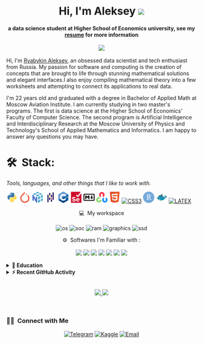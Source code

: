<h1 align="center">Hi, I'm Aleksey <img src="https://media.giphy.com/media/TEnXkcsHrP4YedChhA/giphy.gif" width="55"></h1> 
<h4 align="center">a data science student at Higher School of Economics university, see my <a href="https://github.com/addicted-by/curriculum_vitae/blob/main/cv.pdf" target="_blank">resume</a> for more information</h4>
<p align="center">
  <a href="https://github.com/DenverCoder1/readme-typing-svg"><img src="https://readme-typing-svg.herokuapp.com?lines=Data+Scientist;Deep+Learning+Developer;ML%20|%20Algorithms%20|%20OOP%20;Always%20learning%20new%20things&center=true&width=500&height=100"></a>
</p>

Hi, I'm [Ryabykin Aleksey](https://github.com/addicted-by), an obsessed data scientist and tech enthusiast from Russia. My passion for software and computing is the creation of concepts that are brought to life through stunning mathematical solutions and elegant interfaces.I also enjoy compiling mathematical theory into a few worksheets and attempting to connect its applications to real data.

I'm 22 years old and graduated with a degree in Bachelor of Applied Math at Moscow Aviation Institute. I am currently studying in two master's programs. The first is data science at the Higher School of Economics' Faculty of Computer Science. The second program is Artificial Intelligence and Interdisciplinary Research at the Moscow University of Physics and Technology's School of Applied Mathematics and Informatics. I am happy to answer any questions you may have.

# 🛠 **&nbsp;Stack:** 
<i>Tools, languages, and other things that I like to work with.</i> 

<a href="https://docs.python.org/3/" target="_blank" rel="noreferrer"><img src="https://raw.githubusercontent.com/devicons/devicon/master/icons/python/python-original.svg" height="30" alt="Python" /></a>
<a href="https://pytorch.org/docs/stable/index.html" target="_blank" rel="noreferrer"><img src="https://raw.githubusercontent.com/devicons/devicon/master/icons/pytorch/pytorch-original.svg" height="30" alt="PyTorch" /></a>
<a href="https://numpy.org/doc/" target="_blank" rel="noreferrer"><img src="https://raw.githubusercontent.com/devicons/devicon/master/icons/numpy/numpy-original.svg" height="30" alt="numpy" /></a>
<a href="https://pandas.pydata.org/docs/" target="_blank" rel="noreferrer"><img src="https://raw.githubusercontent.com/devicons/devicon/master/icons/pandas/pandas-original.svg" height="30" alt="Pandas" /></a>
<a href="https://docs.microsoft.com/en-us/cpp/?view=msvc-170" target="_blank" rel="noreferrer"><img src="https://raw.githubusercontent.com/devicons/devicon/master/icons/cplusplus/cplusplus-original.svg" height="30" alt="C++" /></a>
<a href="https://www.selenium.dev/documentation/" target="_blank" rel="noreferrer"><img src="https://raw.githubusercontent.com/devicons/devicon/master/icons/selenium/selenium-original.svg" height="30" alt="Selenium" /></a>
<a href="https://www.markdownguide.org/basic-syntax/" target="_blank" rel="noreferrer"><img src="https://raw.githubusercontent.com/devicons/devicon/master/icons/markdown/markdown-original.svg" height="30" alt="Markdown" /></a>
<a href="https://docs.opencv.org/4.x/d6/d00/tutorial_py_root.html" target="_blank" rel="noreferrer"><img src="https://raw.githubusercontent.com/devicons/devicon/master/icons/opencv/opencv-original.svg" height="30" alt="OpenCV" /></a>
<a href="https://developer.mozilla.org/en-US/docs/Web/HTML" target="_blank" rel="noreferrer"><img src="https://raw.githubusercontent.com/devicons/devicon/master/icons/html5/html5-original.svg" height="30" alt="HTML" /></a>
<a href="https://www.w3.org/TR/CSS/#css" target="_blank" rel="noreferrer"><img src="https://raw.githubusercontent.com/danielcranney/readme-generator/main/public/icons/skills/css3-colored.svg" height="30" alt="CSS3" /></a>
<a href="https://docs.rstudio.com/" target="_blank" rel="noreferrer"><img src="https://raw.githubusercontent.com/devicons/devicon/master/icons/rstudio/rstudio-original.svg" height="30" alt="RStudio" /></a>
<a href="https://docs.docker.com/" target="_blank" rel="noreferrer"><img src="https://raw.githubusercontent.com/devicons/devicon/master/icons/docker/docker-original.svg" height="30" alt="Docker" /></a>
<a href="https://www.latex-project.org/help/documentation/" target="_blank" rel="noreferrer"><img src="https://upload.wikimedia.org/wikipedia/commons/4/45/LaTeX_project_logo_bird.svg" height="30" alt="LATEX" /></a>

<p align='center'>
  💻 &nbsp;My workspace<br/><br/>
  <!-- <img alt="os" src="https://img.shields.io/badge/Apple-A_Nitro_5-999999?style=flat&logo=apple&logoColor=white" /> -->
  <img alt="os" src="https://img.shields.io/badge/Windows_10-Asus_ROG_Zephyrus_G14-0078D6?style=for-the-badge&logo=windows&logoColor=yellow" />
  <img alt="soc" src="https://img.shields.io/badge/AMD-Ryzen_5-0071C5?style=for-the-badge&logo=amd&logoColor=red" />
  <img alt="ram" src="https://img.shields.io/badge/RAM-16GB-%230071C5.svg?&style=for-the-badge&logoColor=white" />
  <img alt="graphics" src="https://img.shields.io/badge/NVIDIA-GTX1650-76B900?style=for-the-badge&logo=nvidia&logoColor=white" />
  <img alt="ssd" src="https://img.shields.io/badge/1.5%20TB%20SSD-grey?style=for-the-badge" />
</p>

<p align='center'>
  ⚙️ &nbsp;Softwares I'm Familiar with :<br><br>
<img src="https://img.shields.io/badge/anaconda-44a833?style=for-the-badge&logo=anaconda&logoColor=white" />
<img src="https://img.shields.io/badge/Visual_Studio_Code-0078D4?style=for-the-badge&logo=visual%20studio%20code&logoColor=white" />
<img src="https://img.shields.io/badge/RStudio-75a9db?style=for-the-badge&logo=rstudio&logoColor=white" />

<img src="https://img.shields.io/static/v1?style=for-the-badge&message=Google+Colab&color=222222&logo=Google+Colab&logoColor=F9AB00&label=" />
<img src="https://img.shields.io/static/v1?style=for-the-badge&message=Microsoft+OneNote&color=7719AA&logo=Microsoft+OneNote&logoColor=FFFFFF&label=" />
<img src="https://img.shields.io/static/v1?style=for-the-badge&message=Miro&color=050038&logo=Miro&logoColor=FFFFFF&label=" />
<img src="https://img.shields.io/badge/Microsoft_Office-D83B01?style=for-the-badge&logo=microsoft-office&logoColor=white" />
</p>

<details>
  <summary><b>📜 Education </b></summary>
  <br/>
  <img align="right" width="70px" src="https://github.com/addicted-by/addicted-by/blob/main/img/hse_black_back_logo.png#gh-dark-mode-only" />
  <img align="right" width="70px" src="https://github.com/addicted-by/addicted-by/blob/main/img/hse_light_back_logo.png#gh-light-mode-only" />

- 📖 **&nbsp;Master of Applied Mathematics and Informatics (Current)**\
📆 &nbsp;2022 - today\
📍 **&nbsp;HSE** - Moscow, Russia

<img align="right" width="70px" src="https://github.com/addicted-by/addicted-by/blob/main/img/mipt_logo.png" />

- 📖 **&nbsp;Master of Informatics and Computer Engineering (Current)**\
📆 2022 - today\
📍 **MIPT** - Moscow, Russia

<img align="right" width="70px" src="https://github.com/addicted-by/addicted-by/blob/main/img/mai_black_back_logo.png#gh-dark-mode-only" />
<img align="right" width="70px" src="https://github.com/addicted-by/addicted-by/blob/main/img/mai_light_back_logo.png#gh-light-mode-only" />

- 📖 **&nbsp;Bachelor of Applied Math**\
📆 &nbsp;2018 - 2022\
📍 **&nbsp;Moscow Aviation Institute** - Moscow, Russia
<p align="center">
   <img width="80%" src="https://media.tenor.com/HYBKG4ZNb5AAAAAC/everything-is-fine-itsfine.gif">
</p>
</details> 
<details>
  <summary><b>⚡ Recent GitHub Activity</b></summary>
  <br/>
   <a href="https://github.com/addicted-by"><img alt="Aleksey's Activity Graph" src="https://activity-graph.herokuapp.com/graph?username=addicted-by&custom_title=Aleksey's%20Contribution%20Graph&theme=react-dark" /></a>
  <br/>
 </details>
<br/>

<p align="center">
<a href="https://github.com/addicted-by">
  <img height="180em" src="https://github-readme-stats.vercel.app/api?username=addicted-by&theme=vision-friendly-dark&show_icons=true" />
  <img height="180em" src="https://github-readme-streak-stats.herokuapp.com/?user=addicted-by&stroke=ffffff&background=000000&ring=d69400&fire=FF0000&currStreakNum=ffffff&currStreakLabel=d69400&sideNums=ffffff&sideLabels=ffffff&dates=ffffff&hide_border=false" />
</a>
</p>

<br/>

<h3> 🤝🏻 &nbsp;Connect with Me </h3>
<p align="center">
<a href="https://t.me/addicted_by"><img alt="Telegram" src="https://img.shields.io/static/v1?style=for-the-badge&message=Telegram&color=26A5E4&logo=Telegram&logoColor=FFFFFF&label="></a>
<a href="https://www.kaggle.com/addictedby/"><img alt="Kaggle" src="https://img.shields.io/static/v1?style=for-the-badge&message=Kaggle&color=222222&logo=Kaggle&logoColor=20BEFF&label="></a>
<a href="mailto:ras.unlucky@yandex.ru"><img alt="Email" src="https://img.shields.io/static/v1?style=for-the-badge&message=Mail&color=EA4335&logo=Gmail&logoColor=FFFFFF&label="></a>
</p>
